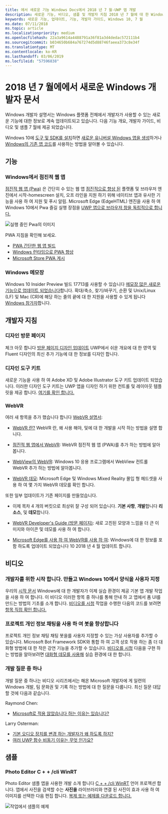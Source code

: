 ```yaml
---
title: 에서 새로운 기능 Windows Docs에서 2018 년 7 월-UWP 앱 개발
description: 새로운 기능, 비디오, 샘플 및 개발자 지침 2018 년 7 월에 대 한 Windows 10 개발자 설명서에 추가한 합니다.
keywords: 새로운 기능, 업데이트, 기능, 개발자 가이드, Windows 10, 7 월
ms.date: 07/11/2018
ms.topic: article
ms.localizationpriority: medium
ms.openlocfilehash: 22a3a9614a4488791a36f81a3d4dedac572111b4
ms.sourcegitcommit: b034650b684a767274d5d88746faeea373c8e34f
ms.translationtype: MT
ms.contentlocale: ko-KR
ms.lasthandoff: 03/06/2019
ms.locfileid: "57596838"
---
```

# <a name="whats-new-in-the-windows-developer-docs-in-july-2018"></a>2018 년 7 월에에서 새로운 Windows 개발자 문서

Windows 개발자 설명서는 Windows 플랫폼 전체에서 개발자가 사용할 수 있는 새로운 기능에 대한 정보로 계속 업데이트되고 있습니다. 다음 기능 개요, 개발자 가이드, 비디오 및 샘플 7 월에 제공 되었습니다.

Windows 10에 [도구 및 SDK를 설치](https://go.microsoft.com/fwlink/?LinkId=821431)하면 [새로운 유니버설 Windows 앱을 생성](../get-started/create-uwp-apps.md)하거나 [Windows의 기존 앱 코드](../porting/index.md)를 사용하는 방법을 알아볼 수 있습니다.

## <a name="features"></a>기능

### <a name="progressive-web-apps-on-windows"></a>Windows에서 점진적 웹 앱

[점진적 웹 앱 (Pwa)](https://developer.microsoft.com/windows/pwa) 은 간단히 수 있는 웹 앱 [점진적으로 향상 된](https://wikipedia.org/wiki/Progressive_enhancement) 플랫폼 및 브라우저 엔진에서 시작-homescreen 설치, 오프 라인을 지원 하기 위해 네이티브 앱과 유사한 기능을 사용 하 여 지원 및 푸시 알림. Microsoft Edge (EdgeHTML) 엔진을 사용 하 여 Windows 10에서 Pwa 즐길 실행 장점을 [UWP 앱으로 브라우저 창을 독립적으로 합니다.](https://docs.microsoft.com/microsoft-edge/progressive-web-apps/windows-features)

![실행 중인 Pwa의 이미지](images/progressive-web-apps.jpg)

PWA 지침을 확인해 보세요.

* [PWA 간단한 웹 앱 빌드](https://docs.microsoft.com/microsoft-edge/progressive-web-apps/get-started)
* [Windows 런타임으로 PWA 향상](https://docs.microsoft.com/en-us/microsoft-edge/progressive-web-apps/windows-features)
* [Microsoft Store PWA 게시](https://docs.microsoft.com/microsoft-edge/progressive-web-apps/microsoft-store)

### <a name="notepad"></a>Windows 메모장

Windows 10 Insider Preview 빌드 17713를 사용할 수 있습니다 [메모장 많은 새로운 기능으로 업데이트 되었습니다](https://aka.ms/ant-man)합니다. 확대/축소, 찾기/바꾸기, 순환 및 Unix/Linux (LF) 및 Mac (CR)에 해당 하는 줄의 끝에 대 한 지원을 사용할 수 있게 됩니다 [Windows 참가자](https://insider.windows.com/)합니다. 

## <a name="developer-guidance"></a>개발자 지침

### <a name="design-landing-page"></a>디자인 방문 페이지

체크 아웃 합니다 [방문 페이지 디자인 업데이트](https://developer.microsoft.com/windows/apps/design) UWP에서 쉬운 개요에 대 한 영역 및 Fluent 디자인의 최신 추가 기능에 대 한 정보를 디자인 합니다.

### <a name="design-toolkits"></a>디자인 도구 키트

새로운 기능을 사용 하 여 Adobe XD 및 Adobe Illustrator 도구 키트 업데이트 되었습니다. 이러한 디자인 도구 키트는 UWP 앱을 디자인 하기 위한 컨트롤 및 레이아웃 템플릿을 제공 합니다. [여기를 확인 합니다.](../design/downloads/index.md)

### <a name="webvr"></a>WebVR

여러 새 항목을 추가 했습니다 합니다 [WebVR 설명서](https://docs.microsoft.com/microsoft-edge/webvr/
):

* [WebVR 란?](https://docs.microsoft.com/microsoft-edge/webvr/what-is-webvr
) WebVR 란, 왜 사용 해야, 및에 대 한 개발을 시작 하는 방법을 설명 합니다.

* [점진적 웹 앱에서 WebVR](https://docs.microsoft.com/microsoft-edge/webvr/webvr-in-pwas): WebVR 점진적 웹 앱 (PWA)를 추가 하는 방법에 알아봅니다.

* [WebView의 WebVR](https://docs.microsoft.com/microsoft-edge/webvr/webvr-in-webview): Windows 10 응용 프로그램에서 WebView 컨트롤 WebVR 추가 하는 방법에 알아봅니다.

* [WebVR 데모](https://docs.microsoft.com/microsoft-edge/webvr/demos): Microsoft Edge 및 Windows Mixed Reality 몰입 형 헤드셋을 사용 하 여 몇 가지 WebVR 데모를 확인 합니다.

또한 일부 업데이트가 기존 페이지를 만들었습니다.

* 이제 목차 4 개의 버킷으로 최상위 잘 구성 되어 있습니다. **기본 사항**, **개발**합니다 **리소스**, 및 **데모**합니다.

* [WebVR Developer's Guide (방문 페이지)](https://docs.microsoft.com/microsoft-edge/webvr/): 새로 고친된 모양과 느낌을 더 큰 이미지와 아이콘 및 데모를 사용 하 여 합니다.

* [Microsoft Edge를 사용 하 여 WebVR를 사용 하 여](https://docs.microsoft.com/microsoft-edge/webvr/webvr-with-edge): Windows에 대 한 정보를 포함 하도록 업데이트 되었습니다 10 2018 년 4 월 업데이트 합니다.

## <a name="videos"></a>비디오

### <a name="get-started-for-devs-create-and-customize-a-form-on-windows-10"></a>개발자를 위한 시작 합니다. 만들고 Windows 10에서 양식을 사용자 지정

우리의 [시작 문서](../get-started/index.md) Windows에 대 한 개발자가 이제 실습 환경이 제공 기본 앱 개발 작업을 사용 하 여 합니다. 이 비디오 이러한 항목 중 하나를 통해 안내 하 고 앱에서 폼 UI를 만드는 방법의 기초를 소개 합니다. [비디오를 시청](https://www.youtube.com/watch?v=AgngKzq4hKI&feature=youtu.be) 작업을 수행한 다음의 코드를 보려면 [항목 직접 확인 합니다.](https://aka.ms/CreateForms)

### <a name="enhance-your-bot-with-project-personality-chat"></a>프로젝트 개인 정보 채팅을 사용 하 여 봇을 향상합니다

프로젝트 개인 정보 채팅 채팅 봇을를 사용자 지정할 수 있는 가상 사용자를 추가할 수 있습니다. Microsoft Bot Framework SDK와 통합 하 여 고객 상호 작용 하는 좀 더 대화형 방법에 대 한 작은 강연 기능을 추가할 수 있습니다. [비디오를 시청](https://www.youtube.com/watch?v=5C_uD8g2QKg&feature=youtu.be) 다음을 구현 하는 방법을 알아보려면 [대화형 데모를 사용해](https://aka.ms/PersonalityChat) 실습 환경에 대 한 합니다.

### <a name="one-dev-question"></a>개발 질문 중 하나

개발 질문 중 하나는 비디오 시리즈에서는 해온 Microsoft 개발자에 게 일련의 Windows 개발, 팀 문화권 및 기록 하는 방법에 대 한 질문을 다룹니다. 최신 질문 대답할 것에 다음과 같습니다.

Raymond Chen:

* [Microsoft로 적용 않았습니다 하는 이유는 있습니다?](https://www.youtube.com/watch?v=oL8ymamkEMU&feature=youtu.be)

Larry Osterman:

* [기본 오디오 장치를 변경 하는 개발자가 왜 하도록 하지?](https://www.youtube.com/watch?v=6aNUoVfbnmg&feature=youtu.be)
* [여러 UWP 함수 비동기 이유는 무엇 인가요?](https://www.youtube.com/watch?v=5M724QIy1Mk&feature=youtu.be)

## <a name="samples"></a>샘플

### <a name="photo-editor-cwinrt"></a>Photo Editor C + + /cli WinRT

Photo Editor 샘플 앱을 사용한 개발 소개 합니다 [C + + /cli WinRT](../cpp-and-winrt-apis/intro-to-using-cpp-with-winrt.md) 언어 프로젝션 합니다. 앱에서 사진을 검색할 수는 **사진을** 라이브러리와 연결 된 사진이 효과 사용 하 여 이미지를 선택한 다음 편집 합니다. [복제 또는 예제를 다운로드 합니다.](https://github.com/Microsoft/Windows-appsample-photo-editor)

![작업에서 샘플의 예제](images/photo-editor-banner.png)
